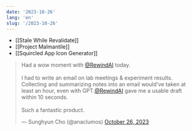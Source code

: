 ```yaml
---
date: '2023-10-26'
lang: 'en'
slug: '/2023-10-26'
---
```


- [[Stale While Revalidate]]
- [[Project Malmantile]]
- [[Squircled App Icon Generator]]

<blockquote class="twitter-tweet">

<p lang="en" dir="ltr">

Had a wow moment with <a href="https://twitter.com/RewindAI?ref_src=twsrc%5Etfw">@RewindAI</a> today.<br/><br/>I had to write an email on lab meetings &amp; experiment results. Collecting and summarizing notes into an email would&#39;ve taken at least an hour, even with GPT.<a href="https://twitter.com/RewindAI?ref_src=twsrc%5Etfw">@RewindAI</a> gave me a usable draft within 10 seconds.<br/><br/>Such a fantastic product.

</p>

&mdash; Sunghyun Cho (@anaclumos) <a href="https://twitter.com/anaclumos/status/1717625204137160913?ref_src=twsrc%5Etfw">October 26, 2023</a>

</blockquote>
